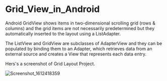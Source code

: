 # Grid_View_in_Android
Android GridView shows items in two-dimensional scrolling grid (rows & columns) and the
grid items are not necessarily predetermined but they automatically inserted to the layout using a ListAdapter.

The ListView and GridView are subclasses of AdapterView and they can be populated by binding them to an Adapter,
which retrieves data from an external source and creates a View that represents each data entry.

Hers's a screenshot of Grid Layout Project.
 
![Screenshot_1612418359](https://user-images.githubusercontent.com/71607183/106851674-ae6ab880-66dc-11eb-9627-9ac7ddbf70c1.png)
